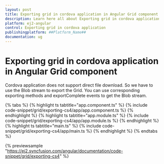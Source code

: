 ```yaml
---
layout: post
title: Exporting grid in cordova application in Angular Grid component | Syncfusion
description: Learn here all about Exporting grid in cordova application in Syncfusion ##Platform_Name## Grid component of Syncfusion Essential JS 2 and more.
platform: ej2-angular
control: Exporting grid in cordova application 
publishingplatform: ##Platform_Name##
documentation: ug
---
```


# Exporting grid in cordova application in Angular Grid component

Cordova application does not support direct file download. So we have to use the Blob stream to export the Grid.
You can use corresponding exporting methods and exportComplete events to get the Blob stream.

{% tabs %}
{% highlight ts tabtitle="app.component.ts" %}
{% include code-snippet/grid/exporting-cs4/app/app.component.ts %}
{% endhighlight %}
{% highlight ts tabtitle="app.module.ts" %}
{% include code-snippet/grid/exporting-cs4/app/app.module.ts %}
{% endhighlight %}
{% highlight ts tabtitle="main.ts" %}
{% include code-snippet/grid/exporting-cs4/app/main.ts %}
{% endhighlight %}
{% endtabs %}
  
{% previewsample "https://ej2.syncfusion.com/angular/documentation/code-snippet/grid/exporting-cs4" %}
